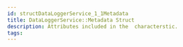 ```yaml
---
id: structDataLoggerService_1_1Metadata
title: DataLoggerService::Metadata Struct
description: Attributes included in the  characterstic.
tags:
---
```

